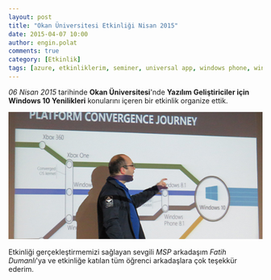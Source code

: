```yaml
---
layout: post
title: "Okan Üniversitesi Etkinliği Nisan 2015"
date: 2015-04-07 10:00
author: engin.polat
comments: true
category: [Etkinlik]
tags: [azure, etkinliklerim, seminer, universal app, windows phone, windows phone emulator, windowsphone, wp8]
---
```

*06 Nisan 2015* tarihinde **Okan Üniversitesi**'nde **Yazılım Geliştiriciler için Windows 10 Yenilikleri** konularını içeren bir etkinlik organize ettik.

![](/assets/uploads/2015/04/OkanUniversitesiEtkinlik.jpg)

Etkinliği gerçekleştirmemizi sağlayan sevgili *MSP* arkadaşım *Fatih Dumanlı*'ya ve etkinliğe katılan tüm öğrenci arkadaşlara çok teşekkür ederim.

